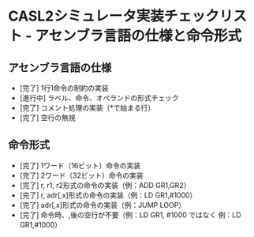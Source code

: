 # CASL2シミュレータ実装チェックリスト - アセンブラ言語の仕様と命令形式

## アセンブラ言語の仕様
- [完了] 1行1命令の制約の実装
- [進行中] ラベル、命令、オペランドの形式チェック
- [完了] コメント処理の実装（*で始まる行）
- [完了] 空行の無視

## 命令形式
- [完了] 1ワード（16ビット）命令の実装
- [完了] 2ワード（32ビット）命令の実装
- [完了] r, r1, r2形式の命令の実装（例：ADD GR1,GR2）
- [完了] r, adr[,x]形式の命令の実装（例：LD GR1,#1000）
- [完了] adr[,x]形式の命令の実装（例：JUMP LOOP）
- [完了] 命令時、,後の空行が不要（例：LD GR1, #1000 ではなく 例：LD GR1,#1000）
